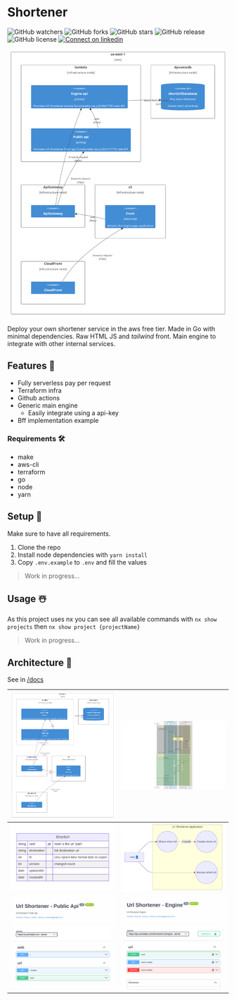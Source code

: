 # Shortener

![GitHub watchers](https://img.shields.io/github/watchers/vzsoares/shortener?style=for-the-badge)
![GitHub forks](https://img.shields.io/github/forks/vzsoares/shortener?style=for-the-badge)
![GitHub stars](https://img.shields.io/github/stars/vzsoares/shortener?style=for-the-badge)
![GitHub release](https://img.shields.io/github/v/release/vzsoares/shortener?style=for-the-badge)
![GitHub license](https://img.shields.io/github/license/vzsoares/shortener?style=for-the-badge)
[![Connect on linkedin](https://img.shields.io/badge/Connect-grey?style=for-the-badge&logo=linkedin)](https://www.linkedin.com/in/vinicius-zenha/)

<p align="center">
<img src="./static/hero.jpg" width="500px">
</p>

Deploy your own shortener service in the aws free tier. Made in Go with minimal dependencies. Raw HTML JS and _tailwind_ front. Main engine to integrate with other internal services.

## Features 📃

-   Fully serverless pay per request
-   Terraform infra
-   Github actions
-   Generic main engine
    -   Easily integrate using a api-key
-   Bff implementation example

### Requirements 🛠️

-   make
-   aws-cli
-   terraform
-   go
-   node
-   yarn

## Setup 🦩

Make sure to have all requirements.

1. Clone the repo
1. Install node dependencies with `yarn install`
1. Copy `.env.example` to `.env` and fill the values

> Work in progress...

## Usage ☃️

As this project uses nx you can see all available commands with `nx show projects` then `nx show project {projectName}`

> Work in progress...

## Architecture 🎨

See in [/docs](/docs)

| [![deployment](./static/hero.jpg)](./docs/deployment.md)                   | [![sequence](./static/sequence_ex.png)](./docs/sequence.md)                   |
| -------------------------------------------------------------------------------------------------------------------- | ---------------------------------------------------------------------------------------------------------------------- |
| [![entity](./static/entity_ex.png)](./docs/entity.md)                | [![usecase](./static/usecase_ex.png)](./docs/use-case.md)                |
| [![swagger_p](./static/swagger_public_ex.png)](./docs/swagger-public-api.yml)                    | [![swagger_e](./static/swagger_engine_ex.png)](./docs/swagger-engine.yml)                    |



